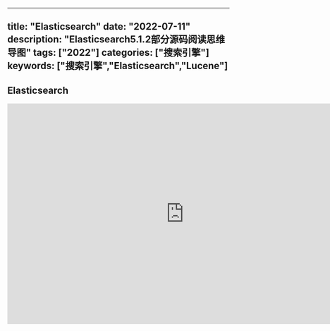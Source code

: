 
---
title: "Elasticsearch"
date: "2022-07-11"
description: "Elasticsearch5.1.2部分源码阅读思维导图"
tags: ["2022"]
categories: ["搜索引擎"]
keywords: ["搜索引擎","Elasticsearch","Lucene"]
---
## Elasticsearch
<iframe src="https://docs.google.com/gview?embedded=true&url=https://quicksandznzn.github.io/image/elasticsearch_5_1_2.pdf" style="width:800px; height:500px;" frameborder="0"></iframe>














